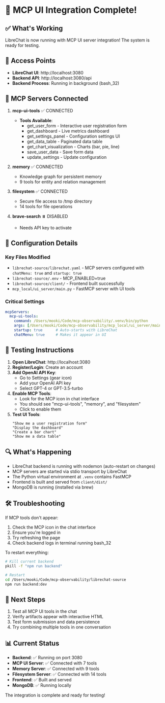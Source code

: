 # 🎉 MCP UI Integration Complete!

## ✅ What's Working

LibreChat is now running with MCP UI server integration! The system is ready for testing.

## 🚀 Access Points

- **LibreChat UI**: http://localhost:3080
- **Backend API**: http://localhost:3080/api
- **Backend Process**: Running in background (bash_32)

## 🔧 MCP Servers Connected

1. **mcp-ui-tools** ✅ CONNECTED
   - **Tools Available**: 
     - get_user_form - Interactive user registration form
     - get_dashboard - Live metrics dashboard
     - get_settings_panel - Configuration settings UI
     - get_data_table - Paginated data table
     - get_chart_visualization - Charts (bar, pie, line)
     - save_user_data - Save form data
     - update_settings - Update configuration

2. **memory** ✅ CONNECTED
   - Knowledge graph for persistent memory
   - 9 tools for entity and relation management

3. **filesystem** ✅ CONNECTED
   - Secure file access to /tmp directory
   - 14 tools for file operations

4. **brave-search** ⏸️ DISABLED
   - Needs API key to activate

## 📝 Configuration Details

### Key Files Modified
- `librechat-source/librechat.yaml` - MCP servers configured with `chatMenu: true` and `startup: true`
- `librechat-source/.env` - MCP_ENABLED=true
- `librechat-source/client/` - Frontend built successfully
- `mcp_local/ui_server/main.py` - FastMCP server with UI tools

### Critical Settings
```yaml
mcpServers:
  mcp-ui-tools:
    command: /Users/mooki/Code/mcp-observability/.venv/bin/python
    args: [/Users/mooki/Code/mcp-observability/mcp_local/ui_server/main.py]
    startup: true      # Auto-starts with LibreChat
    chatMenu: true     # Makes it appear in UI
```

## 🧪 Testing Instructions

1. **Open LibreChat**: http://localhost:3080
2. **Register/Login**: Create an account
3. **Add OpenAI API Key**: 
   - Go to Settings (gear icon)
   - Add your OpenAI API key
   - Select GPT-4 or GPT-3.5-turbo
4. **Enable MCP Tools**:
   - Look for the MCP icon in chat interface
   - You should see "mcp-ui-tools", "memory", and "filesystem"
   - Click to enable them
5. **Test UI Tools**:
   ```
   "Show me a user registration form"
   "Display the dashboard"
   "Create a bar chart"
   "Show me a data table"
   ```

## 🔍 What's Happening

- LibreChat backend is running with nodemon (auto-restart on changes)
- MCP servers are started via stdio transport by LibreChat
- The Python virtual environment at `.venv` contains FastMCP
- Frontend is built and served from `client/dist/`
- MongoDB is running (installed via brew)

## 🛠️ Troubleshooting

If MCP tools don't appear:
1. Check the MCP icon in the chat interface
2. Ensure you're logged in
3. Try refreshing the page
4. Check backend logs in terminal running bash_32

To restart everything:
```bash
# Kill current backend
pkill -f "npm run backend"

# Restart
cd /Users/mooki/Code/mcp-observability/librechat-source
npm run backend:dev
```

## 🎯 Next Steps

1. Test all MCP UI tools in the chat
2. Verify artifacts appear with interactive HTML
3. Test form submission and data persistence
4. Try combining multiple tools in one conversation

## 📊 Current Status

- **Backend**: ✅ Running on port 3080
- **MCP UI Server**: ✅ Connected with 7 tools
- **Memory Server**: ✅ Connected with 9 tools  
- **Filesystem Server**: ✅ Connected with 14 tools
- **Frontend**: ✅ Built and served
- **MongoDB**: ✅ Running locally

The integration is complete and ready for testing!